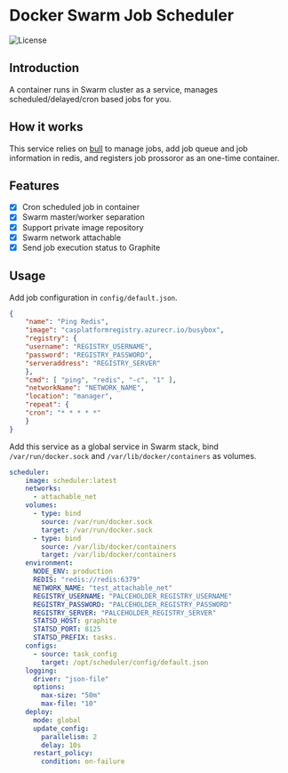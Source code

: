 # Docker Swarm Job Scheduler
![License](https://img.shields.io/badge/license-MIT-blue.svg)

## Introduction
A container runs in Swarm cluster as a service, manages scheduled/delayed/cron based jobs for you.

## How it works
This service relies on [bull](https://github.com/betarabbit/bull) to manage jobs, add job queue and job information in redis, and registers job prossoror as an one-time container.

## Features
- [X] Cron scheduled job in container
- [X] Swarm master/worker separation
- [X] Support private image repository
- [X] Swarm network attachable
- [X] Send job execution status to Graphite

## Usage
Add job configuration in `config/default.json`.
```json
{
    "name": "Ping Redis",
    "image": "casplatformregistry.azurecr.io/busybox",
    "registry": {
    "username": "REGISTRY_USERNAME",
    "password": "REGISTRY_PASSWORD",
    "serveraddress": "REGISTRY_SERVER"
    },
    "cmd": [ "ping", "redis", "-c", "1" ],
    "networkName": "NETWORK_NAME",
    "location": "manager",
    "repeat": {
    "cron": "* * * * *"
    }
}
```

Add this service as a global service in Swarm stack, bind `/var/run/docker.sock` and `/var/lib/docker/containers` as volumes.
```yaml
scheduler:
    image: scheduler:latest
    networks:
      - attachable_net
    volumes:
      - type: bind
        source: /var/run/docker.sock
        target: /var/run/docker.sock
      - type: bind
        source: /var/lib/docker/containers
        target: /var/lib/docker/containers
    environment:
      NODE_ENV: production
      REDIS: "redis://redis:6379"
      NETWORK_NAME: "test_attachable_net"
      REGISTRY_USERNAME: "PALCEHOLDER_REGISTRY_USERNAME"
      REGISTRY_PASSWORD: "PALCEHOLDER_REGISTRY_PASSWORD"
      REGISTRY_SERVER: "PALCEHOLDER_REGISTRY_SERVER"
      STATSD_HOST: graphite
      STATSD_PORT: 8125
      STATSD_PREFIX: tasks.
    configs:
      - source: task_config
        target: /opt/scheduler/config/default.json
    logging:
      driver: "json-file"
      options:
        max-size: "50m"
        max-file: "10"
    deploy:
      mode: global
      update_config:
        parallelism: 2
        delay: 10s
      restart_policy:
        condition: on-failure
```
